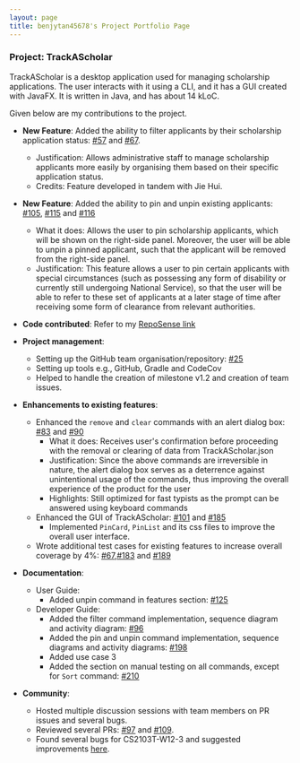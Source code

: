 ```yaml
---
layout: page
title: benjytan45678's Project Portfolio Page
---
```


### Project: TrackAScholar

TrackAScholar is a desktop application used for managing scholarship applications.
The user interacts with it using a CLI, and it has a GUI created with JavaFX.
It is written in Java, and has about 14 kLoC.

Given below are my contributions to the project.

* **New Feature**: Added the ability to filter applicants by their scholarship application status: [#57](https://github.com/AY2223S1-CS2103T-W10-3/tp/pull/57) and [#67](https://github.com/AY2223S1-CS2103T-W10-3/tp/pull/67).
    * Justification: Allows administrative staff to manage scholarship applicants more easily by organising them based on their specific application status.
    * Credits: Feature developed in tandem with Jie Hui.

* **New Feature**: Added the ability to pin and unpin existing applicants: [#105](https://github.com/AY2223S1-CS2103T-W10-3/tp/pull/105), [#115](https://github.com/AY2223S1-CS2103T-W10-3/tp/pull/115) and [#116](https://github.com/AY2223S1-CS2103T-W10-3/tp/pull/116)
    * What it does: Allows the user to pin scholarship applicants, which will be shown on the right-side panel.
    Moreover, the user will be able to unpin a pinned applicant, such that the applicant will be removed from the right-side panel.
    * Justification: This feature allows a user to pin certain applicants with special circumstances (such as possessing any form of disability or currently still undergoing National Service), 
    so that the user will be able to refer to these set of applicants at a later stage of time after receiving some form of clearance from relevant authorities.

* **Code contributed**: Refer to my [RepoSense link](https://nus-cs2103-ay2223s1.github.io/tp-dashboard/?search=benjy&sort=groupTitle&sortWithin=title&timeframe=commit&mergegroup=&groupSelect=groupByRepos&breakdown=true&checkedFileTypes=docs~functional-code~test-code~other&since=2022-09-16&tabOpen=true&tabType=authorship&tabAuthor=benjytan45678&tabRepo=AY2223S1-CS2103T-W10-3%2Ftp%5Bmaster%5D&authorshipIsMergeGroup=false&authorshipFileTypes=docs~functional-code~test-code~other&authorshipIsBinaryFileTypeChecked=false&authorshipIsIgnoredFilesChecked=false)

* **Project management**:
  * Setting up the GitHub team organisation/repository: [#25](https://github.com/nus-cs2103-AY2223S1/tp/pull/25)
  * Setting up tools e.g., GitHub, Gradle and CodeCov
  * Helped to handle the creation of milestone v1.2 and creation of team issues.

* **Enhancements to existing features**: 
  * Enhanced the `remove` and `clear` commands with an alert dialog box: [#83](https://github.com/AY2223S1-CS2103T-W10-3/tp/pull/83/files) and [#90](https://github.com/AY2223S1-CS2103T-W10-3/tp/pull/90)
    * What it does: Receives user's confirmation before proceeding with the removal or clearing of data from TrackAScholar.json
    * Justification: Since the above commands are irreversible in nature, the alert dialog box serves as a deterrence against unintentional usage of the commands, thus improving the overall experience of the product for the user
    * Highlights: Still optimized for fast typists as the prompt can be answered using keyboard commands
  * Enhanced the GUI of TrackAScholar: [#101](https://github.com/AY2223S1-CS2103T-W10-3/tp/pull/101/files) and [#185](https://github.com/AY2223S1-CS2103T-W10-3/tp/pull/185)
    * Implemented `PinCard`, `PinList` and its css files to improve the overall user interface.
  * Wrote additional test cases for existing features to increase overall coverage by 4%: [#67](https://github.com/AY2223S1-CS2103T-W10-3/tp/pull/67),[#183](https://github.com/AY2223S1-CS2103T-W10-3/tp/pull/183) and [#189](https://github.com/AY2223S1-CS2103T-W10-3/tp/pull/189)

* **Documentation**: 
  * User Guide: 
    * Added unpin command in features section: [#125](https://github.com/AY2223S1-CS2103T-W10-3/tp/pull/125)
  * Developer Guide: 
    * Added the filter command implementation, sequence diagram and activity diagram: [#96](https://github.com/AY2223S1-CS2103T-W10-3/tp/pull/96)
    * Added the pin and unpin command implementation, sequence diagrams and activity diagrams: [#198](https://github.com/AY2223S1-CS2103T-W10-3/tp/pull/198)
    * Added use case 3
    * Added the section on manual testing on all commands, except for `Sort` command: [#210](https://github.com/AY2223S1-CS2103T-W10-3/tp/pull/210)

* **Community**: 
  * Hosted multiple discussion sessions with team members on PR issues and several bugs.
  * Reviewed several PRs: [#97](https://github.com/AY2223S1-CS2103T-W10-3/tp/pull/97)
    and [#109](https://github.com/AY2223S1-CS2103T-W10-3/tp/pull/109).
  * Found several bugs for CS2103T-W12-3 and suggested improvements [here](https://github.com/benjytan45678/ped/issues).

